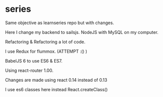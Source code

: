 # series

Same objective as learnseries repo but with changes.

Here I change my backend to sailsjs. NodeJS with MySQL on my computer.

Refactoring & Refactoring a lot of code.

I use Redux for flummox. (ATTEMPT :() )

BabelJS 6 to use ES6 & ES7.

Using react-router 1.00.

Changes are made using react 0.14 instead of 0.13

I use es6 classes here instead React.createClass()



